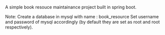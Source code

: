 A simple book resouce maintainance project built in spring boot.

Note:
Create a database in mysql with name : book_resource
Set username and password of mysql accordingly (by default they are set as root and root respectively).


